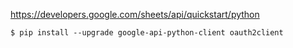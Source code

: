 https://developers.google.com/sheets/api/quickstart/python

```
$ pip install --upgrade google-api-python-client oauth2client
```


